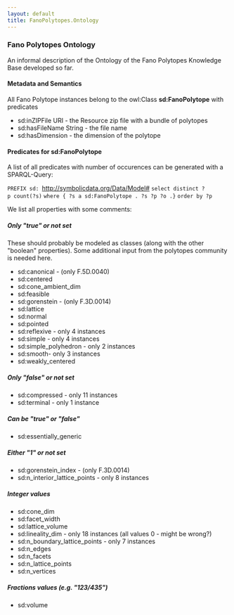 ```yaml
---
layout: default
title: FanoPolytopes.Ontology
---
```


### Fano Polytopes Ontology

An informal description of the Ontology of the Fano Polytopes Knowledge Base developed so far.

#### Metadata and Semantics

All Fano Polytope instances belong to the owl:Class **sd:FanoPolytope** with predicates

-   sd:inZIPFile URI - the Resource zip file with a bundle of polytopes
-   sd:hasFileName String - the file name
-   sd:hasDimension - the dimension of the polytope

#### Predicates for sd:FanoPolytope

A list of all predicates with number of occurences can be generated with a SPARQL-Query:

`PREFIX sd: `<http://symbolicdata.org/Data/Model#>
`select distinct ?p count(?s)`
`where { ?s a sd:FanoPolytope . ?s ?p ?o .}`
`order by ?p`

We list all properties with some comments:

##### Only "true" or not set

These should probably be modeled as classes (along with the other "boolean" properties). Some additional input from the polytopes community is needed here.

-   sd:canonical - (only F.5D.0040)
-   sd:centered
-   sd:cone\_ambient\_dim
-   sd:feasible
-   sd:gorenstein - (only F.3D.0014)
-   sd:lattice
-   sd:normal
-   sd:pointed
-   sd:reflexive - only 4 instances
-   sd:simple - only 4 instances
-   sd:simple\_polyhedron - only 2 instances
-   sd:smooth- only 3 instances
-   sd:weakly\_centered

##### Only "false" or not set

-   sd:compressed - only 11 instances
-   sd:terminal - only 1 instance

##### Can be "true" or "false"

-   sd:essentially\_generic

##### Either "1" or not set

-   sd:gorenstein\_index - (only F.3D.0014)
-   sd:n\_interior\_lattice\_points - only 8 instances

##### Integer values

-   sd:cone\_dim
-   sd:facet\_width
-   sd:lattice\_volume
-   sd:lineality\_dim - only 18 instances (all values 0 - might be wrong?)
-   sd:n\_boundary\_lattice\_points - only 7 instances
-   sd:n\_edges
-   sd:n\_facets
-   sd:n\_lattice\_points
-   sd:n\_vertices

##### Fractions values (e.g. "123/435")

-   sd:volume

